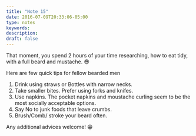 ```yaml
---
title: "Note 15"
date: 2016-07-09T20:33:06-05:00
type: notes
keywords:
description:
draft: false
---
```

[comment]: # (A note is any quick thought, quote, one-liners or a simple tweet. )

That moment, you spend 2 hours of your time researching, how to eat tidy, with a full beard and mustache. 😎

Here are few quick tips for fellow bearded men
1. Drink using straws or Bottles with narrow necks.
2. Take smaller bites. Prefer using forks and knifes.
3. Use napkins. The pocket napkins and moustache curling seem to be the most socially acceptable options.
4. Say No to junk foods that leave crumbs.
5. Brush/Comb/ stroke your beard often.

Any additional advices welcome! 😁
